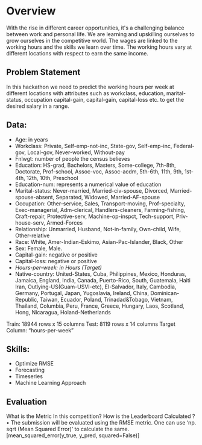 # Overview
With the rise in different career opportunities, it's a challenging balance between work and personal life. We are learning and upskilling ourselves to grow ourselves in the competitive world. The wages are linked to the working hours and the skills we learn over time. The working hours vary at different locations with respect to earn the same income.

## Problem Statement
In this hackathon we need to  predict the working hours per week at different locations with attributes such as workclass, education, marital-status, occupation capital-gain, capital-gain, capital-loss etc. to get the desired salary in a range. 

## Data: 
- Age: in years
-	Workclass: Private, Self-emp-not-inc, State-gov, Self-emp-inc, Federal-gov, Local-gov, Never-worked, Without-pay
-	Fnlwgt:  number of people the census believes
-	Education: HS-grad, Bachelors, Masters, Some-college, 7th-8th, Doctorate, Prof-school,  Assoc-voc, Assoc-acdm, 5th-6th, 11th, 9th, 1st-4th, 12th, 10th, Preschool
-	Education-num:  represents a numerical value of education
-	Marital-status: Never-married, Married-civ-spouse, Divorced, Married-spouse-absent, Separated, Widowed, Married-AF-spouse
-	Occupation: Other-service, Sales, Transport-moving, Prof-specialty, Exec-managerial, Adm-clerical, Handlers-cleaners, Farming-fishing, Craft-repair, Protective-serv, Machine-op-inspct, Tech-support, Priv-house-serv, Armed-Forces
-	Relationship: Unmarried, Husband, Not-in-family, Own-child, Wife, Other-relative
-	Race: White, Amer-Indian-Eskimo, Asian-Pac-Islander, Black, Other
-	Sex:  Female, Male.
-	Capital-gain: negative or positive
-	Capital-loss: negative or positive
-	*Hours-per-week: in Hours (Target)*
-	Native-country: United-States, Cuba, Philippines, Mexico, Honduras, Jamaica, England, India, Canada, Puerto-Rico, South, Guatemala, Haiti Iran, Outlying-US(Guam-USVI-etc), El-Salvador, Italy, Cambodia, Germany, Portugal, Japan, Yugoslavia, Ireland, China, Dominican-Republic, Taiwan, Ecuador, Poland, Trinadad&Tobago, Vietnam, Thailand, Columbia, Peru, France, Greece, Hungary, Laos, Scotland, Hong, Nicaragua,  Holand-Netherlands

Train: 18944 rows x 15 columns
Test: 8119 rows x 14 columns 
Target Column: “hours-per-week”

## Skills:
-	Optimize RMSE
-	Forecasting
-	Timeseries
-	Machine Learning Approach

## Evaluation 
What is the Metric In this competition? How is the Leaderboard Calculated ?
•	The submission will be evaluated using the RMSE metric. One can use ‘np. sqrt (Mean Squared Error)’ to calculate the same. [mean_squared_error(y_true, y_pred, squared=False)]
